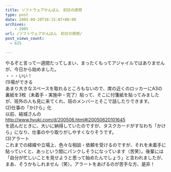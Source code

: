 ```yaml
---
title: ソフトウェアかんばん　初日の感想
type: post
date: 2005-09-20T16:15:07+00:00
archives:
    - 2005
url: /ソフトウェアかんばん　初日の感想/
post_views_count:
  - 625

---
```

やるぞと言って一週間たってしまい、まったくもってアジャイルではありませんが、今日から始めました。  
・・・いい！  
(1)場ができる  
あまり大きなスペースを取れるところもないので、席の近くのロッカーにA3の裏紙を3枚（未着手・実施中・完了）貼って、そこに付箋紙を貼ってみましたが、班外の人も見に来てくれ、班のメンバーとそこで話したりできます。  
(2)仕事の「かけら」化  
以前、結城さんの  
<http://www.hyuki.com/d/200506.html#i20050620101645>  
を読んだときに、大いに納得していたのですが、タスクカードがすなわち「かけら」になり、仕事のやり取りがしやすくなりそうです。  
(3)アラート  
これまでの経緯や立場上、色々な相談・依頼を受けるのですが、それを未着手に貼っていくと、あっという間にパンクしそうになっています（苦笑）。後輩には「自分が忙しいことを見せようと思って始めたんでしょう」と言われましたが、まあ、そうかもしれません（笑）。アラートをあげるのが苦手な方、是非！